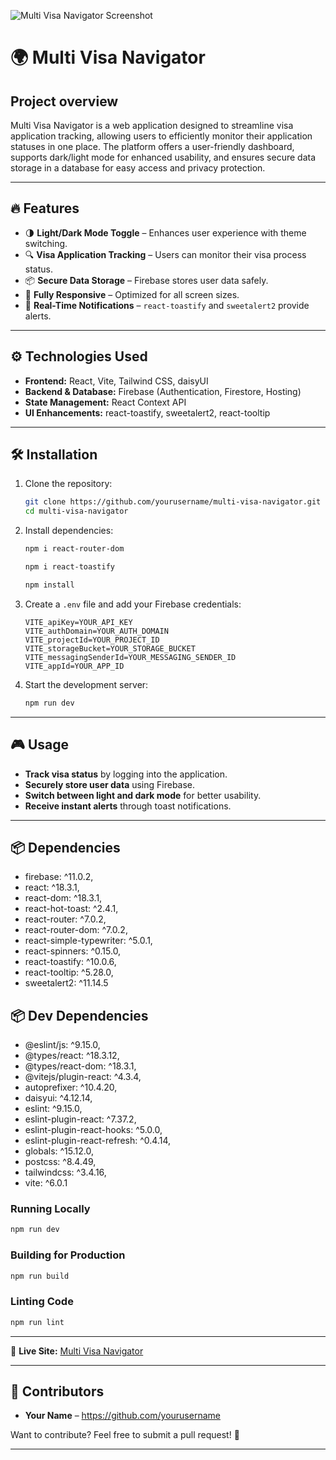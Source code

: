 ![Multi Visa Navigator Screenshot](https://i.ibb.co.com/pjzgNkff/Screenshot-42.png)

# 🌍 Multi Visa Navigator

## Project overview
Multi Visa Navigator is a web application designed to streamline visa application tracking, allowing users to efficiently monitor their application statuses in one place. The platform offers a user-friendly dashboard, supports dark/light mode for enhanced usability, and ensures secure data storage in a database for easy access and privacy protection.



---

## 🔥 Features

- 🌗 **Light/Dark Mode Toggle** – Enhances user experience with theme switching.
- 🔍 **Visa Application Tracking** – Users can monitor their visa process status.
- 📦 **Secure Data Storage** – Firebase stores user data safely.
- 📱 **Fully Responsive** – Optimized for all screen sizes.
- 🔔 **Real-Time Notifications** – `react-toastify` and `sweetalert2` provide alerts.

---


## ⚙️ Technologies Used

- **Frontend:** React, Vite, Tailwind CSS, daisyUI
- **Backend & Database:** Firebase (Authentication, Firestore, Hosting)
- **State Management:** React Context API
- **UI Enhancements:** react-toastify, sweetalert2, react-tooltip

---

## 🛠 Installation

1. Clone the repository:
   ```sh
   git clone https://github.com/yourusername/multi-visa-navigator.git
   cd multi-visa-navigator
   ```

2. Install dependencies:
     ```sh
   npm i react-router-dom
   ```
   ```sh
   npm i react-toastify
   ```

   ```sh
   npm install
   ```

3. Create a `.env` file and add your Firebase credentials:
   ```env
   VITE_apiKey=YOUR_API_KEY
   VITE_authDomain=YOUR_AUTH_DOMAIN
   VITE_projectId=YOUR_PROJECT_ID
   VITE_storageBucket=YOUR_STORAGE_BUCKET
   VITE_messagingSenderId=YOUR_MESSAGING_SENDER_ID
   VITE_appId=YOUR_APP_ID
   ```

4. Start the development server:
   ```sh
   npm run dev
   ```

---

## 🎮 Usage

- **Track visa status** by logging into the application.
- **Securely store user data** using Firebase.
- **Switch between light and dark mode** for better usability.
- **Receive instant alerts** through toast notifications.

---

## 📦 Dependencies

- firebase: ^11.0.2,  
- react: ^18.3.1,  
- react-dom: ^18.3.1,  
- react-hot-toast: ^2.4.1,  
- react-router: ^7.0.2,  
- react-router-dom: ^7.0.2,  
- react-simple-typewriter: ^5.0.1,  
- react-spinners: ^0.15.0,  
- react-toastify: ^10.0.6,  
- react-tooltip: ^5.28.0,  
- sweetalert2: ^11.14.5  
## 📦 Dev Dependencies
- @eslint/js: ^9.15.0,  
- @types/react: ^18.3.12,  
- @types/react-dom: ^18.3.1,  
- @vitejs/plugin-react: ^4.3.4,
- autoprefixer: ^10.4.20,  
- daisyui: ^4.12.14,  
- eslint: ^9.15.0,  
- eslint-plugin-react: ^7.37.2,  
- eslint-plugin-react-hooks: ^5.0.0,  
- eslint-plugin-react-refresh: ^0.4.14,  
- globals: ^15.12.0,  
- postcss: ^8.4.49,  
- tailwindcss: ^3.4.16,  
- vite: ^6.0.1 

### Running Locally
```sh
npm run dev
```

### Building for Production
```sh
npm run build
```

### Linting Code
```sh
npm run lint
```

---

🚀 **Live Site:** [Multi Visa Navigator](https://multi-visa-navigator.web.app/)

---

## 🤝 Contributors

- **Your Name** – https://github.com/yourusername

Want to contribute? Feel free to submit a pull request! 🚀

---




